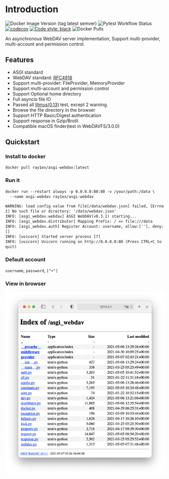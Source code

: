 # Introduction

![Docker Image Version (tag latest semver)](https://img.shields.io/docker/v/ray1ex/asgi-webdav/latest)
![Pytest Workflow Status](https://github.com/rexzhang/asgi-webdav/actions/workflows/test.yml/badge.svg)
[![codecov](https://codecov.io/gh/rexzhang/asgi-webdav/branch/main/graph/badge.svg?token=6D961MCCWN)](https://codecov.io/gh/rexzhang/asgi-webdav)
[![Code style: black](https://img.shields.io/badge/code%20style-black-000000.svg)](https://github.com/psf/black)
![Docker Pulls](https://img.shields.io/docker/pulls/ray1ex/asgi-webdav)

An asynchronous WebDAV server implementation, Support multi-provider, multi-account and permission control.

## Features

- ASGI standard
- WebDAV standard: [RFC4918](https://www.ietf.org/rfc/rfc4918.txt)
- Support multi-provider: FileProvider, MemoryProvider
- Support multi-account and permission control
- Support Optional home directory
- Full asyncio file IO
- Passed all [litmus(0.13)](http://www.webdav.org/neon/litmus) test, except 2
  warning.
- Browse the file directory in the browser
- Support HTTP Basic/Digest authentication
- Support response in Gzip/Brotli
- Compatible macOS finder(test in WebDAVFS/3.0.0)

## Quickstart

### Install to docker

```shell
docker pull ray1ex/asgi-webdav:latest
```

### Run it

```shell
docker run --restart always -p 0.0.0.0:80:80 -v /your/path:/data \
  --name asgi-webdav ray1ex/asgi-webdav
```

```text
WARNING: load config value from file[/data/webdav.json] failed, [Errno 2] No such file or directory: '/data/webdav.json'
INFO: [asgi_webdav.webdav] ASGI WebDAV(v0.3.1) starting...
INFO: [asgi_webdav.distributor] Mapping Prefix: / => file:///data
INFO: [asgi_webdav.auth] Register Account: username, allow:[''], deny:[]
INFO: [uvicorn] Started server process [7]
INFO: [uvicorn] Uvicorn running on http://0.0.0.0:80 (Press CTRL+C to quit)
```

### Default account

`username`, `password`, `["+"]`

### View in browser

![](web-dir-browser-screenshot.png)
